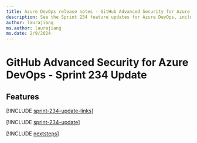 ```yaml
---
title: Azure DevOps release notes - GitHub Advanced Security for Azure DevOps 234 Update
description: See the Sprint 234 feature updates for Azure DevOps, including next steps.
author: laurajiang
ms.author: laurajiang
ms.date: 2/9/2024
---
```


# GitHub Advanced Security for Azure DevOps - Sprint 234 Update

## Features

[!INCLUDE [sprint-234-update-links](../includes/ghazdo/sprint-234-update-links.md)]

[!INCLUDE [sprint-234-update](../includes/ghazdo/sprint-234-update.md)]

[!INCLUDE [nextsteps](../includes/nextsteps.md)]
